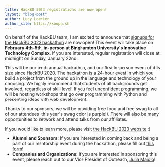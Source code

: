 ```yaml
---
title: HackBU 2023 registrations are now open!
layout: "blog-post"
author: Lucy Loerker
author_site: https://koopa.sh
---
```


On behalf of the HackBU team, I am excited to announce that [signups for the HackBU 2023 hackathon](https://docs.google.com/forms/d/1GANiL5gH3OvpN1NBtq7epuL2RSFfitVxYH351ByBfu0/edit) are now open! This event will take place on **February 4th-5th, in-person at Binghamton University's Innovative Technology Complex**. If you are interested, regular registration will close at midnight on Sunday, January 22nd.

<!--more-->

This will be our tenth annual hackathon, and our first in-person event of this size since HackBU 2020. The hackathon is a 24-hour event in which you build a project from the ground up in the language and technology of your choosing. We highly recommend that students of all backgrounds get involved, regardless of skill level! If you feel unconfident programming, we will be hosting workshops that go over programming with Python and presenting ideas with web development.

Thanks to our sponsors, we will be providing free food and free swag to all of our attendees (this year's swag color is purple!). There will also be many opportunities to network and attend talks from our affiliates.

If you would like to learn more, please visit [the HackBU 2023 website](https://hackbu.org/2023/) :)

<div class="note">
  <ul>
    <li>
      <b>Alumni and Sponsors</b>: If you are interested in coming back and being a part of our mentorship event during the hackathon, please fill out <a href="https://docs.google.com/forms/d/e/1FAIpQLSccQKsxUXSwNxUObr76b9Xixkx_rKqF-bIf1ua-BcTd3WmDzg/viewform?usp=sf_link">this form</a>!
    </li>
    <li>
      <b>Companies and Organizations</b>: If you are interested in sponsoring this event, please reach out to our Vice Presidet of Outreach, <a href="mailto:jmaiolo1@binghamton.edu">Julia Maiolo</a>!
    </li>
  </ul>
</div>

